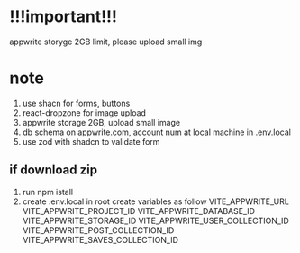 # !!!important!!!
appwrite storyge 2GB limit, please upload small img

# note
1. use shacn for forms, buttons
2. react-dropzone for image upload
3. appwrite storage 2GB, upload small image 
4. db schema on appwrite.com, account num at local machine in .env.local
5. use zod with shadcn to validate form

## if download zip
1. run npm istall
2. create .env.local in root create variables as follow
VITE_APPWRITE_URL
VITE_APPWRITE_PROJECT_ID
VITE_APPWRITE_DATABASE_ID
VITE_APPWRITE_STORAGE_ID
VITE_APPWRITE_USER_COLLECTION_ID
VITE_APPWRITE_POST_COLLECTION_ID
VITE_APPWRITE_SAVES_COLLECTION_ID